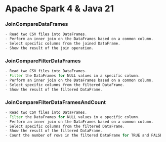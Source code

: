 # Apache Spark 4 & Java 21 

### JoinCompareDataFrames
```java
- Read two CSV files into DataFrames.
- Perform an inner join on the DataFrames based on a common column.
- Select specific columns from the joined DataFrame.
- Show the result of the join operation.
```
### JoinCompareFilterDataFrames
```java
- Read two CSV files into DataFrames.
- Filter the DataFrames for NULL values in a specific column.
- Perform an inner join on the DataFrames based on a common column.
- Select specific columns from the filtered DataFrame.
- Show the result of the filtered DataFrame.
```

### JoinCompareFilterDataFramesAndCount
```java
- Read two CSV files into DataFrames.
- Filter the DataFrames for NULL values in a specific column.
- Perform an inner join on the DataFrames based on a common column.
- Select specific columns from the filtered DataFrame.
- Show the result of the filtered DataFrame.
- Count the number of rows in the filtered DataFrame for TRUE and FALSE conditions.
```